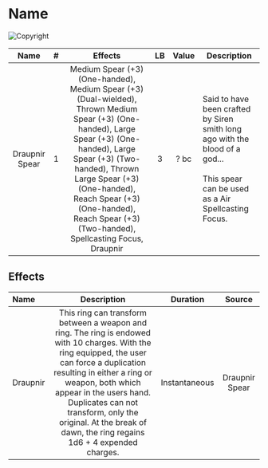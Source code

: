 # Name

![Copyright](./DrapnirSpear.jpg)

|      Name      | # |                                                                             Effects                                                                             | LB | Value | Description                                                                                                                                 |
| :------------: | :-: | :-------------------------------------------------------------------------------------------------------------------------------------------------------------: | :-: | :---: | ------------------------------------------------------------------------------------------------------------------------------------------- |
| Draupnir Spear | 1 | Medium Spear (+3) (One-handed), Medium Spear (+3) (Dual-wielded), Thrown Medium Spear (+3) (One-handed), Large Spear (+3) (One-handed), Large Spear (+3) (Two-handed), Thrown Large Spear (+3) (One-handed), Reach Spear (+3) (One-handed), Reach Spear (+3) (Two-handed), Spellcasting Focus, Draupnir | 3 | ? bc | Said to have been crafted by Siren smith long ago with the blood of a god...<br /><br />This spear can be used as a Air Spellcasting Focus. |

## Effects

| Name     |                                                                                                                                                                     Description                                                                                                                                                                     |   Duration   |     Source     |
| :------- | :-------------------------------------------------------------------------------------------------------------------------------------------------------------------------------------------------------------------------------------------------------------------------------------------------------------------------------------------: | :-----------: | :------------: |
| Draupnir | This ring can transform between a weapon and ring. The ring is endowed with 10 charges. With the ring equipped, the user can force a duplication resulting in either a ring or weapon, both which appear in the users hand. Duplicates can not transform, only the original. At the break of dawn, the ring regains 1d6 + 4 expended charges. | Instantaneous | Draupnir Spear |
